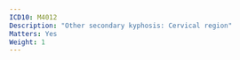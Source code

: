 ```yaml
---
ICD10: M4012
Description: "Other secondary kyphosis: Cervical region"
Matters: Yes
Weight: 1
---
```

